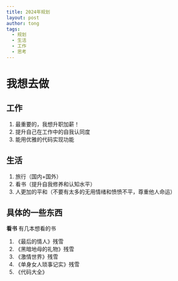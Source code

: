 ```yaml
---
title: 2024年规划
layout: post
author: tong
tags:
  - 规划
  - 生活
  - 工作
  - 思考
---
```

# 我想去做

## 工作
1. 最重要的，我想升职加薪！
2. 提升自己在工作中的自我认同度
3. 能用优雅的代码实现功能
## 生活
1. 旅行（国内+国外）
2. 看书（提升自我修养和认知水平）
3. 人更加的平和（不要有太多的无用情绪和愤愤不平，尊重他人命运）

## 具体的一些东西
**看书**
有几本想看的书
1. 《最后的情人》残雪
2. 《黑暗地母的礼物》残雪
3. 《激情世界》残雪
4. 《单身女人琐事记实》残雪
5. 《代码大全》